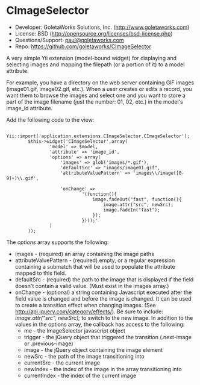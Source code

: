 CImageSelector
==============
 * Developer: GoletaWorks Solutions, Inc. (http://www.goletaworks.com)
 * License: BSD (http://opensource.org/licenses/bsd-license.php)
 * Questions/Support: paul@goletaworks.com
 * Repo: https://github.com/goletaworks/CImageSelector

A very simple Yii extension (model-bound widget) for displaying and selecting images and mapping the filepath (or a portion of it) to a model attribute.

For example, you have a directory on the web server containing GIF images (image01.gif, image02.gif, etc.). When a user creates or edits a record, you want them to browse the images and select one and you want to store a part of the image filename (just the number: 01, 02, etc.) in the model's image_id attribute.

Add the following code to the view:

   		Yii::import('application.extensions.CImageSelector.CImageSelector');
 			$this->widget('CImageSelector',array(
 					'model' => $model,
 					'attribute' => 'image_id',
 					'options' => array(
 						'images' => glob('images/*.gif'),
 						'defaultSrc' => "images/image01.gif",
 						'attributeValuePattern' => 'images\\/image([0-9]+)\\.gif',
 
 						'onChange' => 
 								'(function(){ 
 									image.fadeOut("fast", function(){
 										image.attr("src", newSrc);
 										image.fadeIn("fast");
 									});
 								})();'
 					)
 			));	

The _options_ array supports the following:
 * images - (required) an array containing the image paths
 * attributeValuePattern - (required) empty, or a regular expression containing a submatch that will be used to populate the attribute mapped to this field.
 * defaultSrc - (required) the path to the image that is displayed if the field doesn't contain a valid value. (Must exist in the images array.)
 * onChange - (optional) a string containing Javascript executed after the field value is changed and before the image is changed. It can be used to create a transition effect when changing images. (See http://api.jquery.com/category/effects/). Be sure to include:
_image.attr("src", newSrc);_
to switch to the new image.
    In addition to the values in the options array, the callback has access to the following:
     * me - the ImageSelector javascript object 
     * trigger - the jQuery object that triggered the transition (.next-image or .previous-image)
     * image - the jQuery object containing the image element 
     * newSrc - the path of the image transitioning into
     * currentSrc - the current image
     * newIndex - the index of the image in the array transitioning into
     * currentIndex - the index of the current image 